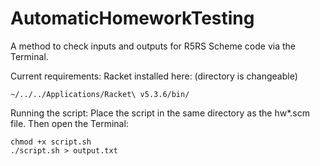 AutomaticHomeworkTesting
========================

A method to check inputs and outputs for R5RS Scheme code via the Terminal.

Current requirements: Racket installed here: (directory is changeable)

    ~/../../Applications/Racket\ v5.3.6/bin/
    
Running the script:
Place the script in the same directory as the hw*.scm file. Then open the Terminal:

    chmod +x script.sh
    ./script.sh > output.txt
